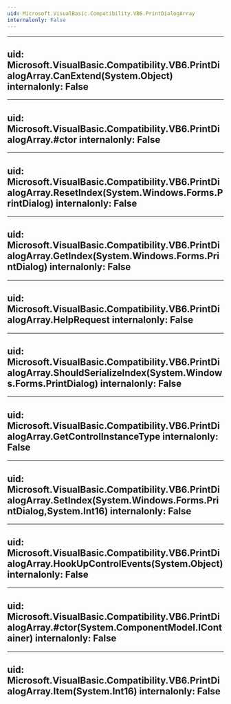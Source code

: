 ```yaml
---
uid: Microsoft.VisualBasic.Compatibility.VB6.PrintDialogArray
internalonly: False
---
```


---
uid: Microsoft.VisualBasic.Compatibility.VB6.PrintDialogArray.CanExtend(System.Object)
internalonly: False
---

---
uid: Microsoft.VisualBasic.Compatibility.VB6.PrintDialogArray.#ctor
internalonly: False
---

---
uid: Microsoft.VisualBasic.Compatibility.VB6.PrintDialogArray.ResetIndex(System.Windows.Forms.PrintDialog)
internalonly: False
---

---
uid: Microsoft.VisualBasic.Compatibility.VB6.PrintDialogArray.GetIndex(System.Windows.Forms.PrintDialog)
internalonly: False
---

---
uid: Microsoft.VisualBasic.Compatibility.VB6.PrintDialogArray.HelpRequest
internalonly: False
---

---
uid: Microsoft.VisualBasic.Compatibility.VB6.PrintDialogArray.ShouldSerializeIndex(System.Windows.Forms.PrintDialog)
internalonly: False
---

---
uid: Microsoft.VisualBasic.Compatibility.VB6.PrintDialogArray.GetControlInstanceType
internalonly: False
---

---
uid: Microsoft.VisualBasic.Compatibility.VB6.PrintDialogArray.SetIndex(System.Windows.Forms.PrintDialog,System.Int16)
internalonly: False
---

---
uid: Microsoft.VisualBasic.Compatibility.VB6.PrintDialogArray.HookUpControlEvents(System.Object)
internalonly: False
---

---
uid: Microsoft.VisualBasic.Compatibility.VB6.PrintDialogArray.#ctor(System.ComponentModel.IContainer)
internalonly: False
---

---
uid: Microsoft.VisualBasic.Compatibility.VB6.PrintDialogArray.Item(System.Int16)
internalonly: False
---
